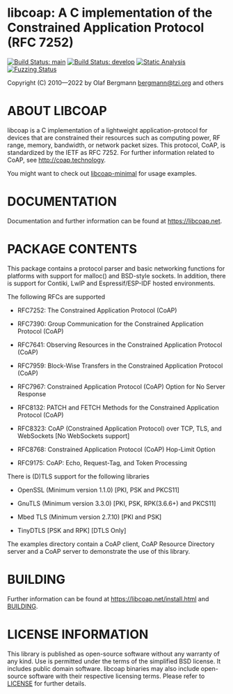 # libcoap: A C implementation of the Constrained Application Protocol (RFC 7252)

[![Build Status: main](https://github.com/obgm/libcoap/actions/workflows/main.yml/badge.svg?branch=main)](https://github.com/obgm/libcoap/actions?query=branch:main)
[![Build Status: develop](https://github.com/obgm/libcoap/actions/workflows/main.yml/badge.svg?branch=develop)](https://github.com/obgm/libcoap/actions?query=branch:develop)
[![Static Analysis](https://scan.coverity.com/projects/10970/badge.svg?flat=1)](https://scan.coverity.com/projects/obgm-libcoap)
[![Fuzzing Status](https://oss-fuzz-build-logs.storage.googleapis.com/badges/libcoap.svg)](https://bugs.chromium.org/p/oss-fuzz/issues/list?sort=-opened&can=1&q=proj:libcoap)

Copyright (C) 2010—2022 by Olaf Bergmann <bergmann@tzi.org> and others

ABOUT LIBCOAP
=============

libcoap is a C implementation of a lightweight application-protocol
for devices that are constrained their resources such as computing
power, RF range, memory, bandwidth, or network packet sizes. This
protocol, CoAP, is standardized by the IETF as RFC 7252. For further
information related to CoAP, see <http://coap.technology>.

You might want to check out
[libcoap-minimal](https://github.com/obgm/libcoap-minimal) for usage
examples.

DOCUMENTATION
=============

Documentation and further information can be found at
<https://libcoap.net>.

PACKAGE CONTENTS
================

This package contains a protocol parser and basic networking
functions for platforms with support for malloc() and BSD-style
sockets. In addition, there is support for Contiki, LwIP and
Espressif/ESP-IDF hosted environments.

The following RFCs are supported

* RFC7252: The Constrained Application Protocol (CoAP)

* RFC7390: Group Communication for the Constrained Application Protocol (CoAP)

* RFC7641: Observing Resources in the Constrained Application Protocol (CoAP)

* RFC7959: Block-Wise Transfers in the Constrained Application Protocol (CoAP)

* RFC7967: Constrained Application Protocol (CoAP) Option for No Server Response

* RFC8132: PATCH and FETCH Methods for the Constrained Application Protocol (CoAP)

* RFC8323: CoAP (Constrained Application Protocol) over TCP, TLS, and WebSockets
  [No WebSockets support]

* RFC8768: Constrained Application Protocol (CoAP) Hop-Limit Option

* RFC9175: CoAP: Echo, Request-Tag, and Token Processing

There is (D)TLS support for the following libraries

* OpenSSL (Minimum version 1.1.0) [PKI, PSK and PKCS11]

* GnuTLS (Minimum version 3.3.0) [PKI, PSK, RPK(3.6.6+) and PKCS11]

* Mbed TLS (Minimum version 2.7.10) [PKI and PSK]

* TinyDTLS [PSK and RPK] [DTLS Only]

The examples directory contain a CoAP client, CoAP Resource Directory server
and a CoAP server to demonstrate the use of this library.

BUILDING
========

Further information can be found at <https://libcoap.net/install.html>
and [BUILDING](https://raw.githubusercontent.com/obgm/libcoap/develop/BUILDING).

LICENSE INFORMATION
===================

This library is published as open-source software without any warranty
of any kind. Use is permitted under the terms of the simplified BSD
license. It includes public domain software. libcoap binaries may also
include open-source software with their respective licensing terms.
Please refer to
[LICENSE](https://raw.githubusercontent.com/obgm/libcoap/develop/LICENSE)
for further details.

